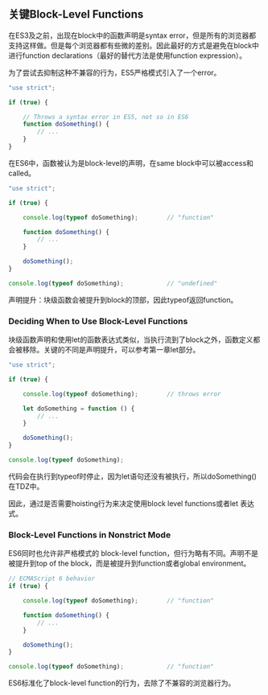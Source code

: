 ## 关键Block-Level Functions

在ES3及之前，出现在block中的函数声明是syntax error，但是所有的浏览器都支持这样做。但是每个浏览器都有些微的差别。因此最好的方式是避免在block中进行function declarations（最好的替代方法是使用function expression）。

为了尝试去抑制这种不兼容的行为，ES5严格模式引入了一个error。

```js
"use strict";

if (true) {

    // Throws a syntax error in ES5, not so in ES6
    function doSomething() {
        // ...
    }
}
```

在ES6中，函数被认为是block-level的声明，在same block中可以被access和called。

```js
"use strict";

if (true) {

    console.log(typeof doSomething);        // "function"

    function doSomething() {
        // ...
    }

    doSomething();
}

console.log(typeof doSomething);            // "undefined"
```

声明提升：块级函数会被提升到block的顶部，因此typeof返回function。

### Deciding When to Use Block-Level Functions

块级函数声明和使用let的函数表达式类似，当执行流到了block之外，函数定义都会被移除。关键的不同是声明提升，可以参考第一章let部分。

```js
"use strict";

if (true) {

    console.log(typeof doSomething);        // throws error

    let doSomething = function () {
        // ...
    }

    doSomething();
}

console.log(typeof doSomething);
```

代码会在执行到typeof时停止，因为let语句还没有被执行，所以doSomething\(\)在TDZ中。

因此，通过是否需要hoisting行为来决定使用block level functions或者let 表达式。

### Block-Level Functions in Nonstrict Mode

ES6同时也允许非严格模式的 block-level function，但行为略有不同。声明不是被提升到top of the block，而是被提升到function或者global environment。

```js
// ECMAScript 6 behavior
if (true) {

    console.log(typeof doSomething);        // "function"

    function doSomething() {
        // ...
    }

    doSomething();
}

console.log(typeof doSomething);            // "function"
```

ES6标准化了block-level function的行为，去除了不兼容的浏览器行为。

